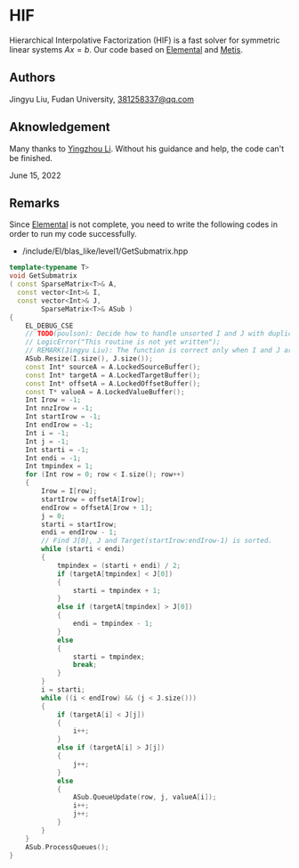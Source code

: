 # HIF

Hierarchical Interpolative Factorization (HIF) is a fast solver for symmetric linear systems $Ax=b$. Our code based on [Elemental](https://github.com/elemental/Elemental) and [Metis](http://glaros.dtc.umn.edu/gkhome/metis/metis/overview).

## Authors

Jingyu Liu, Fudan University, 381258337@qq.com

## Aknowledgement

Many thanks to [Yingzhou Li](https://www.yingzhouli.com/). Without his guidance and help, the code can't be finished.

June 15, 2022

## Remarks

Since [Elemental](https://github.com/elemental/Elemental) is not complete, you need to write the following codes in order to run my code successfully.

- /include/El/blas_like/level1/GetSubmatrix.hpp

``` C++
template<typename T>
void GetSubmatrix
( const SparseMatrix<T>& A,
  const vector<Int>& I,
  const vector<Int>& J,
        SparseMatrix<T>& ASub )
{
    EL_DEBUG_CSE
    // TODO(poulson): Decide how to handle unsorted I and J with duplicates
    // LogicError("This routine is not yet written");
    // REMARK(Jingyu Liu): The function is correct only when I and J are sorted.
    ASub.Resize(I.size(), J.size());
    const Int* sourceA = A.LockedSourceBuffer();
    const Int* targetA = A.LockedTargetBuffer();
    const Int* offsetA = A.LockedOffsetBuffer();
    const T* valueA = A.LockedValueBuffer();
    Int Irow = -1;
    Int nnzIrow = -1;
    Int startIrow = -1;
    Int endIrow = -1;
    Int i = -1;
    Int j = -1;
    Int starti = -1;
    Int endi = -1;
    Int tmpindex = 1;
    for (Int row = 0; row < I.size(); row++)
    {
        Irow = I[row];
        startIrow = offsetA[Irow];
        endIrow = offsetA[Irow + 1];
        j = 0;
        starti = startIrow;
        endi = endIrow - 1;
        // Find J[0], J and Target(startIrow:endIrow-1) is sorted.
        while (starti < endi)
        {
            tmpindex = (starti + endi) / 2;
            if (targetA[tmpindex] < J[0])
            {
                starti = tmpindex + 1;
            }
            else if (targetA[tmpindex] > J[0])
            {
                endi = tmpindex - 1;
            }
            else
            {
                starti = tmpindex;
                break;
            }
        }
        i = starti;
        while ((i < endIrow) && (j < J.size()))
        {
            if (targetA[i] < J[j])
            {
                i++;
            }
            else if (targetA[i] > J[j])
            {
                j++;
            }
            else
            {
                ASub.QueueUpdate(row, j, valueA[i]);
                i++;
                j++;
            }
        }
    }
    ASub.ProcessQueues();
}
```
